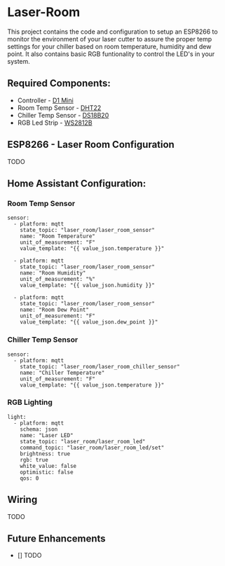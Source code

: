 # Laser-Room
This project contains the code and configuration to setup an ESP8266 to monitor the environment of your laser cutter to assure the proper temp settings for your chiller based on room temperature, humidity and dew point. It also contains basic RGB funtionality to control the LED's in your system.

## Required Components:
* Controller - [D1 Mini](https://www.amazon.com/gp/product/B07KW54YSK/ref=ppx_yo_dt_b_search_asin_title?ie=UTF8&psc=1)
* Room Temp Sensor - [DHT22](https://www.amazon.com/gp/product/B07WP4VZTH/ref=ppx_yo_dt_b_search_asin_title?ie=UTF8&psc=1)
* Chiller Temp Sensor - [DS18B20](https://www.amazon.com/gp/product/B087JQ6MCP/ref=ppx_yo_dt_b_search_asin_title?ie=UTF8&psc=1)
* RGB Led Strip - [WS2812B](https://www.amazon.com/gp/product/B01CDTEID0/ref=ppx_yo_dt_b_search_asin_title?ie=UTF8&psc=1)

## ESP8266 - Laser Room Configuration
TODO


## Home Assistant Configuration:

### Room Temp Sensor
```
sensor:
  - platform: mqtt
    state_topic: "laser_room/laser_room_sensor"
    name: "Room Temperature"
    unit_of_measurement: "F"
    value_template: "{{ value_json.temperature }}"

  - platform: mqtt
    state_topic: "laser_room/laser_room_sensor"
    name: "Room Humidity"
    unit_of_measurement: "%"
    value_template: "{{ value_json.humidity }}"

  - platform: mqtt
    state_topic: "laser_room/laser_room_sensor"
    name: "Room Dew Point"
    unit_of_measurement: "F"
    value_template: "{{ value_json.dew_point }}"
```

### Chiller Temp Sensor
```
sensor:
  - platform: mqtt
    state_topic: "laser_room/laser_room_chiller_sensor"
    name: "Chiller Temperature"
    unit_of_measurement: "F"
    value_template: "{{ value_json.temperature }}"
```

### RGB Lighting
```
light:  
  - platform: mqtt  
    schema: json  
    name: "Laser LED"  
    state_topic: "laser_room/laser_room_led"  
    command_topic: "laser_room/laser_room_led/set"  
    brightness: true  
    rgb: true  
    white_value: false
    optimistic: false  
    qos: 0  
```

## Wiring
TODO


## Future Enhancements
- [] TODO